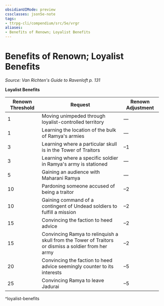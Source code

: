 ```yaml
---
obsidianUIMode: preview
cssclasses: json5e-note
tags:
- ttrpg-cli/compendium/src/5e/vrgr
aliases:
- Benefits of Renown; Loyalist Benefits
---
```

# Benefits of Renown; Loyalist Benefits
*Source: Van Richten's Guide to Ravenloft p. 131* 

**Loyalist Benefits**

| Renown Threshold | Request | Renown Adjustment |
|------------------|---------|-------------------|
| 1 | Moving unimpeded through loyalist-controlled territory | — |
| 1 | Learning the location of the bulk of Ramya's armies | — |
| 3 | Learning where a particular skull is in the Tower of Traitors | –1 |
| 3 | Learning where a specific soldier in Ramya's army is stationed | — |
| 5 | Gaining an audience with Maharani Ramya | — |
| 10 | Pardoning someone accused of being a traitor | –2 |
| 10 | Gaining command of a contingent of Undead soldiers to fulfill a mission | –2 |
| 15 | Convincing the faction to heed advice | –2 |
| 15 | Convincing Ramya to relinquish a skull from the Tower of Traitors or dismiss a soldier from her army | –2 |
| 20 | Convincing the faction to heed advice seemingly counter to its interests | –5 |
| 25 | Convincing Ramya to leave Jadurai | –5 |
^loyalist-benefits